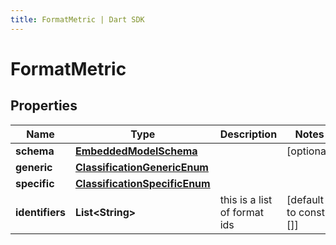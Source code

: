 ```yaml
---
title: FormatMetric | Dart SDK
---
```


# FormatMetric

## Properties
Name | Type | Description | Notes
------------ | ------------- | ------------- | -------------
**schema** | [**EmbeddedModelSchema**](EmbeddedModelSchema) |  | [optional] 
**generic** | [**ClassificationGenericEnum**](ClassificationGenericEnum) |  | 
**specific** | [**ClassificationSpecificEnum**](ClassificationSpecificEnum) |  | 
**identifiers** | **List\<String\>** | this is a list of format ids | [default to const []]


